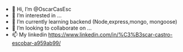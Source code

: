 - 👋 Hi, I’m @OscarCasEsc
- 👀 I’m interested in ...
- 🌱 I’m currently learning backend (Node,express,mongo, mongoose)
- 💞️ I’m looking to collaborate on ...
- 📫 My linkedin https://www.linkedin.com/in/%C3%B3scar-castro-escobar-a959ab99/

<!---
OscarCasEsc/OscarCasEsc is a ✨ special ✨ repository because its `README.md` (this file) appears on your GitHub profile.
You can click the Preview link to take a look at your changes.
--->
